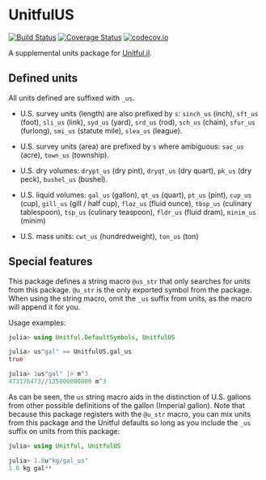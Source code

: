 # UnitfulUS

[![Build Status](https://travis-ci.org/PainterQubits/UnitfulUS.jl.svg?branch=master)](https://travis-ci.org/PainterQubits/UnitfulUS.jl)
[![Coverage Status](https://coveralls.io/repos/github/PainterQubits/UnitfulUS.jl/badge.svg?branch=master)](https://coveralls.io/github/PainterQubits/UnitfulUS.jl?branch=master)
[![codecov.io](http://codecov.io/github/PainterQubits/UnitfulUS.jl/coverage.svg?branch=master)](http://codecov.io/github/PainterQubits/UnitfulUS.jl?branch=master)

A supplemental units package for [Unitful.jl](https://github.com/PainterQubits/Unitful.jl.git).

## Defined units

All units defined are suffixed with `_us`.

- U.S. survey units (length) are also prefixed by `s`:
  `sinch_us` (inch), `sft_us` (foot), `sli_us` (link), `syd_us`
  (yard), `srd_us` (rod), `sch_us` (chain), `sfur_us` (furlong), `smi_us`
  (statute mile), `slea_us` (league).

- U.S. survey units (area) are prefixed by `s` where ambiguous:
  `sac_us` (acre), `town_us` (township).  

- U.S. dry volumes: `drypt_us` (dry pint), `dryqt_us` (dry quart), `pk_us` (dry
  peck), `bushel_us` (bushel).

- U.S. liquid volumes: `gal_us` (gallon), `qt_us` (quart), `pt_us` (pint),
  `cup_us` (cup), `gill_us` (gill / half cup), `floz_us` (fluid ounce),
  `tbsp_us` (culinary tablespoon), `tsp_us` (culinary teaspoon),
  `fldr_us` (fluid dram), `minim_us` (minim)

- U.S. mass units: `cwt_us` (hundredweight), `ton_us` (ton)

## Special features

This package defines a string macro `@us_str` that only searches for units from
this package. `@u_str` is the only exported symbol from the package. When using
the string macro, omit the `_us` suffix from units, as the macro will append it
for you.

Usage examples:

```jl
julia> using Unitful.DefaultSymbols, UnitfulUS

julia> us"gal" == UnitfulUS.gal_us
true

julia> 1us"gal" |> m^3
473176473//125000000000 m^3
```

As can be seen, the `us` string macro aids in the distinction of U.S. gallons from
other possible definitions of the gallon (Imperial gallon). Note that because
this package registers with the `@u_str` macro, you can mix units from this
package and the Unitful defaults so long as you include the `_us` suffix on units
from this package:

```jl
julia> using Unitful, UnitfulUS

julia> 1.0u"kg/gal_us"
1.0 kg galᵘˢ
```
